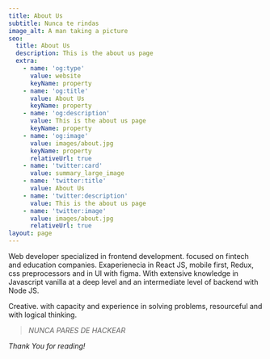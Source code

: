```yaml
---
title: About Us
subtitle: Nunca te rindas
image_alt: A man taking a picture
seo:
  title: About Us
  description: This is the about us page
  extra:
    - name: 'og:type'
      value: website
      keyName: property
    - name: 'og:title'
      value: About Us
      keyName: property
    - name: 'og:description'
      value: This is the about us page
      keyName: property
    - name: 'og:image'
      value: images/about.jpg
      keyName: property
      relativeUrl: true
    - name: 'twitter:card'
      value: summary_large_image
    - name: 'twitter:title'
      value: About Us
    - name: 'twitter:description'
      value: This is the about us page
    - name: 'twitter:image'
      value: images/about.jpg
      relativeUrl: true
layout: page
---
```

Web developer specialized in frontend development. focused on fintech and education companies. Exaperienecia in React JS, mobile first, Redux, css preprocessors and in UI with figma. With extensive knowledge in Javascript vanilla at a deep level and an intermediate level of backend with Node JS.


Creative. with capacity and experience in solving problems, resourceful and with logical thinking.

> *NUNCA PARES DE HACKEAR*

*Thank You for reading!*
